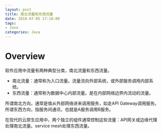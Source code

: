 ```yaml
---
layout: post
title: 南北流量和东西流量
date: 2018-07-05 17:10:00
tags:
- Java
categories: Java
---
```


# Overview               


软件应用中流量有两种典型分类，南北流量和东西流量。
* 南北流量：通常称为入口流量。流量流向外部系统，或外部服务调用内部系统。
* 东西流量：通常称为数据中心内部流量。是在内部网络边界内流动的流量。

所谓南北方向，通常是值从外部网络进来调用服务，如走API Gateway调用服务。
所谓东西方向，指服务间通讯，也就是A服务调用B服务。

在现代的云原生应用中，两个独立的组件通常控制这些流量：API网关或边缘代理处理南北流量。service mesh处理东西流量。

